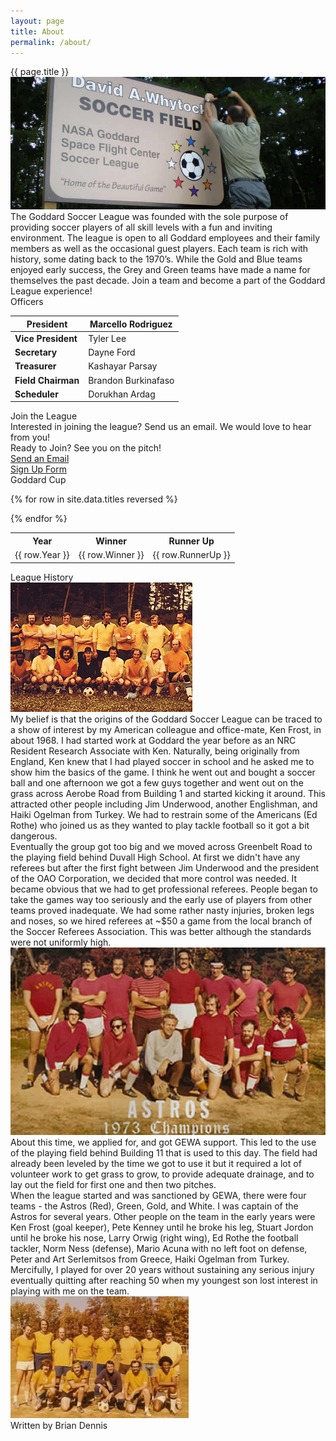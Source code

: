 ```yaml
---
layout: page
title: About
permalink: /about/
---
```


<!-- begin row 1 -->
<div class="card mt-3">
<div class="card-header text-center">{{ page.title }}</div>
<div class="card-body">
<div class="row">
<div class="col-md-4">
<img src="/images/sign.jpg" class="img-fluid w-100 rounded"/>
</div>
<div class="col-md-8">
The Goddard Soccer League was founded with the sole purpose of providing soccer players of all skill levels with a fun and inviting environment. The league is open to all Goddard employees and their family members as well as the occasional guest players. Each team is rich with history, some dating back to the 1970’s. While the Gold and Blue teams enjoyed early success, the Grey and Green teams have made a name for themselves the past decade. Join a team and become a part of the Goddard League experience!
</div>
</div>
</div>
</div>

<!-- begin row 2 -->
<div class="row">
<div class="col-md-6 mt-3 align-items-stretch">
<div class="card">
<div class="card-header text-center">Officers</div>
<div class="card-body mx-auto" markdown=1>

| **President** | Marcello Rodriguez |
| ------------- | ----------------- |
| **Vice President** | Tyler Lee |
| **Secretary** | Dayne Ford |
| **Treasurer** | Kashayar Parsay |
| **Field Chairman** | Brandon Burkinafaso |
| **Scheduler** | Dorukhan Ardag |

</div>
</div>
</div>

<div class="col-md-6 mt-3 d-flex align-items-stretch">
<div class="card">
<div class="card-header text-center">Join the League</div>
<div class="card-body text-center">
    <div class="row">
        <div class="col-md-6">
            Interested in joining the league? Send us an email. We would love to hear from you!
        </div>
        <div class="col-md-6">
            Ready to Join? See you on the pitch!
        </div>
    </div>
    <div class="row">
        <div class="col-md-6 mt-3">
            <a type="button" class="btn btn-primary" href="mailto:nasagoddardsoccer@gmail.com">Send an Email</a>
        </div>
        <div class="col-md-6 mt-3">
            <a type="button" class="btn btn-primary" href="https://forms.gle/iggf2sibER2xtd7z8">Sign Up Form</a>
        </div>
    </div>
</div>
</div>
</div>
</div>

<!-- begin row 3 -->
<div class="row">

<div class="col-md-3 mt-3">
<div class="card">
<div class="card-header text-center">Goddard Cup</div>
<div class="card-body">
<div class="d-flex justify-content-center">
<div class="overflow-auto w-100">

<table>
    <tr>
        <th>Year</th>
        <th>Winner</th>
        <th>Runner Up</th>
    </tr>

{% for row in site.data.titles reversed %}
    <tr>
        <td>{{ row.Year }}</td>
        <td class="text-white bg-{{ row.Winner | downcase }}">{{ row.Winner }}</td>
        <td class="text-white bg-{{ row.RunnerUp | downcase }}">{{ row.RunnerUp }}</td>
    </tr>
{% endfor %}

</table>

</div>
</div>
</div>
</div>
</div>

<div class="col-md-9 mt-3">

<div class="card">
<div class="card-header text-center">League History</div>
<div class="row mt-3 g-0">
<div class="col-md-4">
<img src="/images/history-1.jpg" class="img-fluid w-100 rounded" />
</div>
<div class="col-md-8">
<div class="card-body" markdown=1>
My belief is that the origins of the Goddard Soccer League can be traced to a show of interest by my American colleague and office-mate, Ken Frost, in about 1968. I had started work at Goddard the year before as an NRC Resident Research Associate with Ken. Naturally, being originally from England, Ken knew that I had played soccer in school and he asked me to show him the basics of the game. I think he went out and bought a soccer ball and one afternoon we got a few guys together and went out on the grass across Aerobe Road from Building 1 and started kicking it around. This attracted other people including Jim Underwood, another Englishman, and Haiki Ogelman from Turkey. We had to restrain some of the Americans (Ed Rothe) who joined us as they wanted to play tackle football so it got a bit dangerous.
</div>
</div>
</div>

<div class="row g-0">
<div class="card-body">
Eventually the group got too big and we moved across Greenbelt Road to the playing field behind Duvall High School. At first we didn't have any referees but after the first fight between Jim Underwood and the president of the OAO Corporation, we decided that more control was needed. It became obvious that we had to get professional referees. People began to take the games way too seriously and the early use of players from other teams proved inadequate. We had some rather nasty injuries, broken legs and noses, so we hired referees at ~$50 a game from the local branch of the Soccer Referees Association. This was better although the standards were not uniformly high.
</div>
</div>

<div class="row mt-3">
<div class="text-center">
<img src="/images/history-2.jpg" class="img-fluid w-60 rounded" />
</div>
</div>

<div class="row g-0">
<div class="card-body my-3">
About this time, we applied for, and got GEWA support. This led to the use of the playing field behind Building 11 that is used to this day. The field had already been leveled by the time we got to use it but it required a lot of volunteer work to get grass to grow, to provide adequate drainage, and to lay out the field for first one and then two pitches.
</div>
</div>

<div class="row mb-3">
<div class="col-md-8">
<div class="card-body" markdown=1>
When the league started and was sanctioned by GEWA, there were four teams - the Astros (Red), Green, Gold, and White. I was captain of the Astros for several years. Other people on the team in the early years were Ken Frost (goal keeper), Pete Kenney until he broke his leg, Stuart Jordon until he broke his nose, Larry Orwig (right wing), Ed Rothe the football tackler, Norm Ness (defense), Mario Acuna with no left foot on defense, Peter and Art Serlemitsos from Greece, Haiki Ogelman from Turkey. Mercifully, I played for over 20 years without sustaining any serious injury eventually quitting after reaching 50 when my youngest son lost interest in playing with me on the team.
</div>
</div>
<div class="col-md-4">
<img src="/images/history-3.jpg" class="img-fluid w-100 rounded" />
</div>
</div>

<div class="card-footer text-center">Written by Brian Dennis</div>
</div>

</div>

<!-- begin row 4 -->

